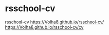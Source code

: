 # rsschool-cv
 rsschool-cv
https://Volha8.github.io/rsschool-cv/
https://Volha8.github.io/rsschool-cv/cv